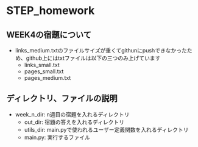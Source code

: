 # STEP_homework
## WEEK4の宿題について
* links_medium.txtのファイルサイズが重くてgithunにpushできなかったため、github上にはtxtファイルは以下の三つのみ上げています
   * links_small.txt
   * pages_small.txt
   * pages_medium.txt
## ディレクトリ、ファイルの説明
* week_n_dir: n週目の宿題を入れるディレクトリ
  * out_dir: 宿題の答えを入れるディレクトリ
  * utils_dir: main.pyで使われるユーザー定義関数を入れるディレクトリ
  * main.py: 実行するファイル

